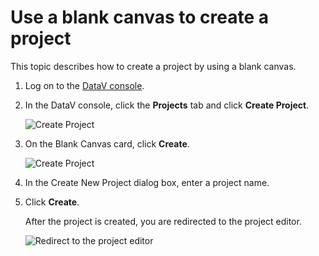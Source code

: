 # Use a blank canvas to create a project

This topic describes how to create a project by using a blank canvas.

1.  Log on to the [DataV console](https://datav.alibabacloud.com/).

2.  In the DataV console, click the **Projects** tab and click **Create Project**.

    ![Create Project](https://static-aliyun-doc.oss-accelerate.aliyuncs.com/assets/img/en-US/8606369951/p120594.png)

3.  On the Blank Canvas card, click **Create**.

    ![Create Project](https://static-aliyun-doc.oss-accelerate.aliyuncs.com/assets/img/9810252751/p10345.png)

4.  In the Create New Project dialog box, enter a project name.

5.  Click **Create**.

    After the project is created, you are redirected to the project editor.

    ![Redirect to the project editor](https://static-aliyun-doc.oss-accelerate.aliyuncs.com/assets/img/en-US/4986960161/p10346.png)


